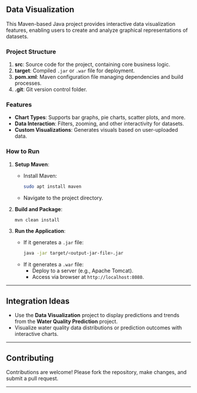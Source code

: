 

##  Data Visualization

This Maven-based Java project provides interactive data visualization features, enabling users to create and analyze graphical representations of datasets.

### **Project Structure**
1. **src**: Source code for the project, containing core business logic.
2. **target**: Compiled `.jar` or `.war` file for deployment.
3. **pom.xml**: Maven configuration file managing dependencies and build processes.
4. **.git**: Git version control folder.

### **Features**
- **Chart Types**: Supports bar graphs, pie charts, scatter plots, and more.
- **Data Interaction**: Filters, zooming, and other interactivity for datasets.
- **Custom Visualizations**: Generates visuals based on user-uploaded data.

### **How to Run**
1. **Setup Maven**:
   - Install Maven:
     ```bash
     sudo apt install maven
     ```
   - Navigate to the project directory.

2. **Build and Package**:
   ```bash
   mvn clean install
   ```

3. **Run the Application**:
   - If it generates a `.jar` file:
     ```bash
     java -jar target/<output-jar-file>.jar
     ```
   - If it generates a `.war` file:
     - Deploy to a server (e.g., Apache Tomcat).
     - Access via browser at `http://localhost:8080`.

---

## **Integration Ideas**
- Use the **Data Visualization** project to display predictions and trends from the **Water Quality Prediction** project.
- Visualize water quality data distributions or prediction outcomes with interactive charts.

---

## **Contributing**
Contributions are welcome! Please fork the repository, make changes, and submit a pull request.

---

